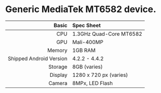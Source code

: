 Generic MediaTek MT6582 device.
==============

Basic   | Spec Sheet
-------:|:-------------------------
CPU     | 1.3GHz Quad-Core MT6582
GPU     | Mali-400MP
Memory  | 1GB RAM
Shipped Android Version | 4.2.2 - 4.4.2
Storage | 8GB (varies)
Display | 1280 x 720 px (varies)
Camera  | 8MPx, LED Flash

